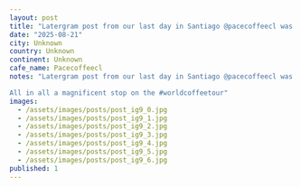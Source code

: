 ```yaml
---
layout: post
title: "Latergram post from our last day in Santiago @pacecoffeecl was the top rated cafe in âlittle Italyâ (in no way Italian). They are a testament to the care and love that coffee culture can have when"
date: "2025-08-21"
city: Unknown
country: Unknown
continent: Unknown
cafe_name: Pacecoffeecl
notes: "Latergram post from our last day in Santiago @pacecoffeecl was the top rated cafe in âlittle Italyâ (in no way Italian). They are a testament to the care and love that coffee culture can have when filled with intention. The owners made us this delicious pour over and then sat and chatted for 30 minutes while we enjoyed it, and gave us an espresso blend made with robusto beans that was absolutely fantastic (and floored me for an hour).

All in all a magnificent stop on the #worldcoffeetour"
images:
  - /assets/images/posts/post_ig9_0.jpg
  - /assets/images/posts/post_ig9_1.jpg
  - /assets/images/posts/post_ig9_2.jpg
  - /assets/images/posts/post_ig9_3.jpg
  - /assets/images/posts/post_ig9_4.jpg
  - /assets/images/posts/post_ig9_5.jpg
  - /assets/images/posts/post_ig9_6.jpg
published: 1
---
```

